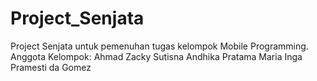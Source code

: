 # Project_Senjata
Project Senjata untuk pemenuhan tugas kelompok Mobile Programming.
Anggota Kelompok:
Ahmad Zacky Sutisna
Andhika Pratama
Maria Inga Pramesti da Gomez
